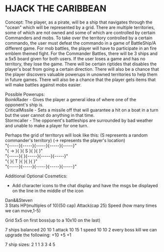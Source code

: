 # HJACK THE CARIBBEAN

Concept:  The player, as a pirate, will be a ship that navigates through the "ocean" which will be represented by a grid. There are multiple territories, some of which are not owned and some of which are controlled by certain Commanders and mobs. To take over the territory controlled by a certain commando, the user must defeat the commando in a game of BattleShip/A different game. For mob battles, the player will have to participate in an fire emblem themed fight. For the Commander Battles, there will be 3 ships and a 5x5 board given for both users. If the user loses a game and has no territory, they lose the game. There will be certain riptides that disables the player's boat from going a certain direction. There will also be a chance that the player discovers valuable powerups in unowned territories to help them in future games. There will also be a chance that the player gets items that will make battles against mobs easier. 

Possible Powerups: <br />
BoinkRader - Gives the player a general idea of where one of the opponent's ship is. <br />
CriticalMissile - Sets a missile off that will guarantee a hit on a boat in a turn but the user cannot do anything in that time.  <br />
Stormcaller - The opponent's battleships are surrounded by bad weather and unable to make a player for one turn. <br />

Perhaps the grid of territorys will look like this: (S represents a random commander's territory) (-> represents the player's location)
<br />
"{-----}{-----}{-----}{-----}{-----}" <br />
"{  -> }{     }{  S  }{     }{     }" <br />
"{-----}{     }{-----}{-----}{-----}" <br />
"{     }{  T  }{     }{     }{     }" <br />
"{-----}{-----}{-----}{-----}{-----}" <br />

Additional Optional Cosmetics: 
- Add character icons to the chat display and have the msgs be displayed on the line in the middle of the icon

Dan&&Steven<br/>
3 Stats
HP(multiples of 10)(50 cap)
Attack(cap 25)
Speed (how many times we can move,1-5)

Grid 5x5 on first boss(up to a 10x10 on the last)

7 ships
balanced
20
10
1
attack
10
15
1
speed
10
10
2
every boss kill we can upgrade the following:
+10
+5
+1

7 ship sizes:
2
1
1
3
3
4
5


